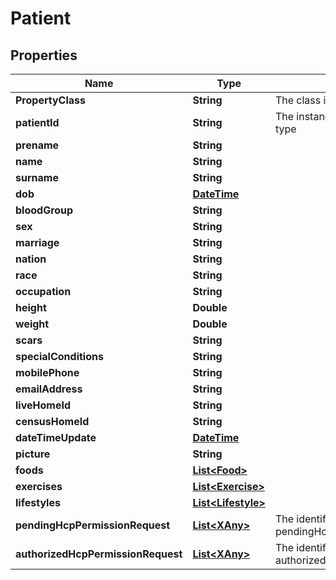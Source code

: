 
# Patient

## Properties
Name | Type | Description | Notes
------------ | ------------- | ------------- | -------------
**PropertyClass** | **String** | The class identifier for this type |  [optional]
**patientId** | **String** | The instance identifier for this type | 
**prename** | **String** |  | 
**name** | **String** |  | 
**surname** | **String** |  | 
**dob** | [**DateTime**](DateTime.md) |  |  [optional]
**bloodGroup** | **String** |  |  [optional]
**sex** | **String** |  |  [optional]
**marriage** | **String** |  |  [optional]
**nation** | **String** |  |  [optional]
**race** | **String** |  |  [optional]
**occupation** | **String** |  |  [optional]
**height** | **Double** |  |  [optional]
**weight** | **Double** |  |  [optional]
**scars** | **String** |  |  [optional]
**specialConditions** | **String** |  |  [optional]
**mobilePhone** | **String** |  |  [optional]
**emailAddress** | **String** |  |  [optional]
**liveHomeId** | **String** |  |  [optional]
**censusHomeId** | **String** |  |  [optional]
**dateTimeUpdate** | [**DateTime**](DateTime.md) |  | 
**picture** | **String** |  |  [optional]
**foods** | [**List&lt;Food&gt;**](Food.md) |  |  [optional]
**exercises** | [**List&lt;Exercise&gt;**](Exercise.md) |  |  [optional]
**lifestyles** | [**List&lt;Lifestyle&gt;**](Lifestyle.md) |  |  [optional]
**pendingHcpPermissionRequest** | [**List&lt;XAny&gt;**](XAny.md) | The identifier of an instance of pendingHcpPermissionRequest |  [optional]
**authorizedHcpPermissionRequest** | [**List&lt;XAny&gt;**](XAny.md) | The identifier of an instance of authorizedHcpPermissionRequest |  [optional]



